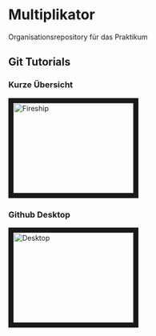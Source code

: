# Multiplikator
Organisationsrepository für das Praktikum

## Git Tutorials
### Kurze Übersicht
<a href="http://www.youtube.com/watch?feature=player_embedded&v=hwP7WQkmECE
" target="_blank"><img src="http://img.youtube.com/vi/hwP7WQkmECE/0.jpg" 
alt="Fireship" width="240" height="180" border="10" /></a>

### Github Desktop
<a href="http://www.youtube.com/watch?feature=player_embedded&v=MaqVvXv6zrU
" target="_blank"><img src="http://img.youtube.com/vi/MaqVvXv6zrU/0.jpg" 
alt="Desktop" width="240" height="180" border="10" /></a>
